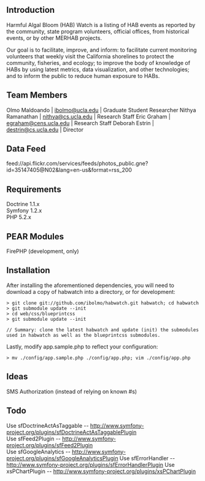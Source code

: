 Introduction
------------
Harmful Algal Bloom (HAB) Watch is a listing of HAB events as reported by the community, state program volunteers, official offices, from historical events, or by other MERHAB projects. 

Our goal is to facilitate, improve, and inform: to facilitate current monitoring volunteers that weekly visit the California shorelines to protect the community, fisheries, and ecology; to improve the body of knowledge of HABs by using latest metrics, data visualization, and other technologies; and to inform the public to reduce human exposure to HABs.

Team Members
------------
Olmo Maldoando | ibolmo@ucla.edu | Graduate Student Researcher
Nithya Ramanathan | nithya@cs.ucla.edu | Research Staff
Eric Graham | egraham@cens.ucla.edu | Research Staff
Deborah Estrin | destrin@cs.ucla.edu | Director

Data Feed
---------
feed://api.flickr.com/services/feeds/photos_public.gne?id=35147405@N02&lang=en-us&format=rss_200

Requirements
------------
Doctrine 1.1.x  
Symfony 1.2.x  
PHP 5.2.x  

## PEAR Modules
FirePHP (development, only)

Installation
------------
After installing the aforementioned dependencies, you will need to download a copy of habwatch into a directory, or for development:

    > git clone git://github.com/ibolmo/habwatch.git habwatch; cd habwatch
    > git submodule update --init
    > cd web/css/blueprintcss
    > git submodule update --init
    
    // Summary: clone the latest habwatch and update (init) the submodules used in habwatch as well as the blueprintcss submodules.

Lastly, modify app.sample.php to reflect your configuration:

    > mv ./config/app.sample.php ./config/app.php; vim ./config/app.php

Ideas
-----
SMS Authorization (instead of relying on known #s)

Todo 
----
Use sfDoctrineActAsTaggable -- http://www.symfony-project.org/plugins/sfDoctrineActAsTaggablePlugin  
Use sfFeed2Plugin -- http://www.symfony-project.org/plugins/sfFeed2Plugin  
Use sfGoogleAnalytics -- http://www.symfony-project.org/plugins/sfGoogleAnalyticsPlugin
Use sfErrorHandler -- http://www.symfony-project.org/plugins/sfErrorHandlerPlugin
Use xsPChartPlugin -- http://www.symfony-project.org/plugins/xsPChartPlugin

